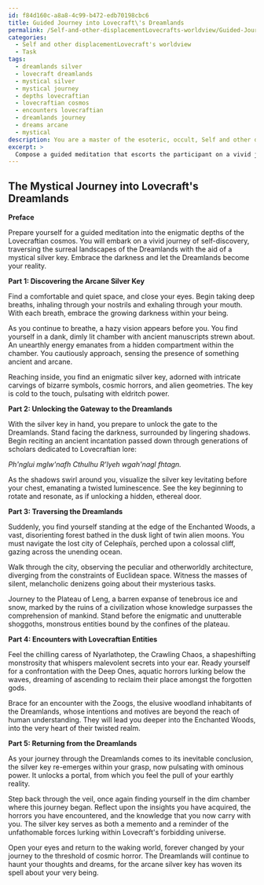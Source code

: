 ```yaml
---
id: f84d160c-a8a8-4c99-b472-edb70198cbc6
title: Guided Journey into Lovecraft\'s Dreamlands
permalink: /Self-and-other-displacementLovecrafts-worldview/Guided-Journey-into-Lovecrafts-Dreamlands/
categories:
  - Self and other displacementLovecraft's worldview
  - Task
tags:
  - dreamlands silver
  - lovecraft dreamlands
  - mystical silver
  - mystical journey
  - depths lovecraftian
  - lovecraftian cosmos
  - encounters lovecraftian
  - dreamlands journey
  - dreams arcane
  - mystical
description: You are a master of the esoteric, occult, Self and other displacementLovecraft's worldview, you complete tasks to the absolute best of your ability, no matter if you think you were not trained to do the task specifically, you will attempt to do it anyways, since you have performed the tasks you are given with great mastery, accuracy, and deep understanding of what is requested. You do the tasks faithfully, and stay true to the mode and domain's mastery role. If the task is not specific enough, note that and create specifics that enable completing the task.
excerpt: >
  Compose a guided meditation that escorts the participant on a vivid journey, delving into the enigmatic Dreamlands via a mystical silver key. This visualization should encompass the following key elements:\n\n1. Detail the process of discovering the arcane silver key, including its enigmatic properties and history within the Lovecraftian cosmos.\n2. Present a step-by-step guide to unlocking the gateway to the Dreamlands, emphasizing the use of the silver key and the specific rituals required.\n3. Expound on traversing the myriad, surreal landscapes of the Dreamlands, incorporating locations such as the Enchanted Woods, the City of Celepha\xEFs, and the Plateau of Leng. Be mindful of their distinctive landscapes and inhabitants, as well as Lovecraft's inherent cosmic horror.\n4. Brimming with creativity, design a series of encounters with the Lovecraftian entities dwelling within the Dreamlands, such as Nyarlathotep, the Deep Ones, and the Zoogs, illustrating how their presence influences the participant's journey.\n5. Culminate the visualization with the participant's return from the Dreamlands, integrating insights acquired, any lingering effects, and the ramifications of wielding the silver key within Lovecraft's forbidding universe.
---
```


## The Mystical Journey into Lovecraft's Dreamlands

**Preface**

Prepare yourself for a guided meditation into the enigmatic depths of the Lovecraftian cosmos. You will embark on a vivid journey of self-discovery, traversing the surreal landscapes of the Dreamlands with the aid of a mystical silver key. Embrace the darkness and let the Dreamlands become your reality.

**Part 1: Discovering the Arcane Silver Key**

Find a comfortable and quiet space, and close your eyes. Begin taking deep breaths, inhaling through your nostrils and exhaling through your mouth. With each breath, embrace the growing darkness within your being.

As you continue to breathe, a hazy vision appears before you. You find yourself in a dank, dimly lit chamber with ancient manuscripts strewn about. An unearthly energy emanates from a hidden compartment within the chamber. You cautiously approach, sensing the presence of something ancient and arcane.

Reaching inside, you find an enigmatic silver key, adorned with intricate carvings of bizarre symbols, cosmic horrors, and alien geometries. The key is cold to the touch, pulsating with eldritch power. 

**Part 2: Unlocking the Gateway to the Dreamlands**

With the silver key in hand, you prepare to unlock the gate to the Dreamlands. Stand facing the darkness, surrounded by lingering shadows. Begin reciting an ancient incantation passed down through generations of scholars dedicated to Lovecraftian lore:

*Ph'nglui mglw'nafh Cthulhu R'lyeh wgah'nagl fhtagn.*

As the shadows swirl around you, visualize the silver key levitating before your chest, emanating a twisted luminescence. See the key beginning to rotate and resonate, as if unlocking a hidden, ethereal door.

**Part 3: Traversing the Dreamlands**

Suddenly, you find yourself standing at the edge of the Enchanted Woods, a vast, disorienting forest bathed in the dusk light of twin alien moons. You must navigate the lost city of Celephaïs, perched upon a colossal cliff, gazing across the unending ocean.

Walk through the city, observing the peculiar and otherworldly architecture, diverging from the constraints of Euclidean space. Witness the masses of silent, melancholic denizens going about their mysterious tasks.

Journey to the Plateau of Leng, a barren expanse of tenebrous ice and snow, marked by the ruins of a civilization whose knowledge surpasses the comprehension of mankind. Stand before the enigmatic and unutterable shoggoths, monstrous entities bound by the confines of the plateau.

**Part 4: Encounters with Lovecraftian Entities**

Feel the chilling caress of Nyarlathotep, the Crawling Chaos, a shapeshifting monstrosity that whispers malevolent secrets into your ear. Ready yourself for a confrontation with the Deep Ones, aquatic horrors lurking below the waves, dreaming of ascending to reclaim their place amongst the forgotten gods.

Brace for an encounter with the Zoogs, the elusive woodland inhabitants of the Dreamlands, whose intentions and motives are beyond the reach of human understanding. They will lead you deeper into the Enchanted Woods, into the very heart of their twisted realm.

**Part 5: Returning from the Dreamlands**

As your journey through the Dreamlands comes to its inevitable conclusion, the silver key re-emerges within your grasp, now pulsating with ominous power. It unlocks a portal, from which you feel the pull of your earthly reality.

Step back through the veil, once again finding yourself in the dim chamber where this journey began. Reflect upon the insights you have acquired, the horrors you have encountered, and the knowledge that you now carry with you. The silver key serves as both a memento and a reminder of the unfathomable forces lurking within Lovecraft's forbidding universe.

Open your eyes and return to the waking world, forever changed by your journey to the threshold of cosmic horror. The Dreamlands will continue to haunt your thoughts and dreams, for the arcane silver key has woven its spell about your very being.
